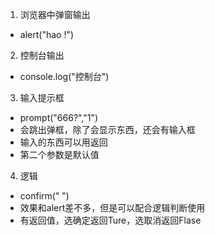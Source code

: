 1. 浏览器中弹窗输出
- alert("hao !")

2. 控制台输出
- console.log("控制台")

3. 输入提示框
- prompt("666?","1")
- 会跳出弹框，除了会显示东西，还会有输入框
- 输入的东西可以用返回
- 第二个参数是默认值

4. 逻辑
- confirm(" ")
- 效果和alert差不多，但是可以配合逻辑判断使用
- 有返回值，选确定返回Ture，选取消返回Flase